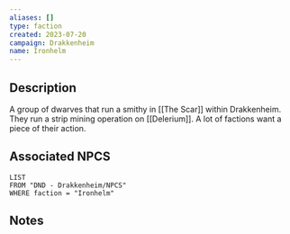 ```yaml
---
aliases: []
type: faction
created: 2023-07-20
campaign: Drakkenheim
name: Ironhelm
---
```


## Description

A group of dwarves that run a smithy in [[The Scar]] within Drakkenheim. They run a strip mining operation on [[Delerium]]. A lot of factions want a piece of their action.

## Associated NPCS

```dataview
LIST
FROM "DND - Drakkenheim/NPCS"
WHERE faction = "Ironhelm"
```

## Notes